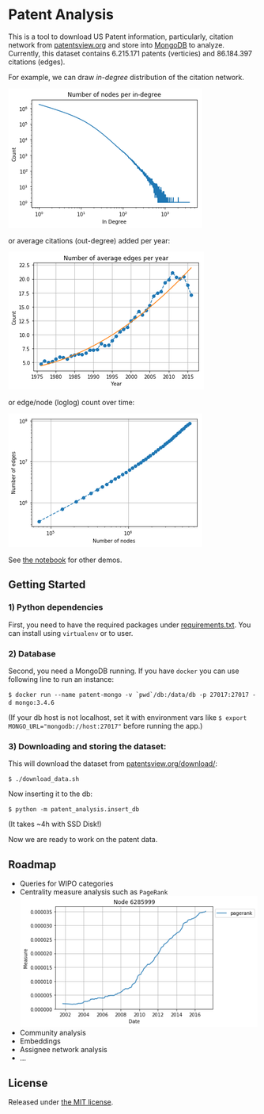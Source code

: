 # Patent Analysis

This is a tool to download US Patent information, particularly, citation network from
[patentsview.org](http://www.patentsview.org) and store into [MongoDB](https://www.mongodb.com/) to analyze.
Currently, this dataset contains 6.215.171 patents (verticies) and 86.184.397 citations (edges).

For example, we can draw _in-degree_ distribution of the citation network.

![PageRank of PageRank Patent](docs/img/degree-distro.png)

or average citations (out-degree) added per year:

![PageRank of PageRank Patent](docs/img/average-degree.png)

or edge/node (loglog) count over time:

![PageRank of PageRank Patent](docs/img/node-to-edge.png)

See [the notebook](Retriever.ipynb) for other demos.

## Getting Started

### 1) Python dependencies

First, you need to have the required packages under [requirements.txt](requirements.txt).
You can install using `virtualenv` or to user.

### 2) Database

Second, you need a MongoDB running.
If you have `docker` you can use following line to run an instance:

```
$ docker run --name patent-mongo -v `pwd`/db:/data/db -p 27017:27017 -d mongo:3.4.6
```

(If your db host is not localhost, set it with environment vars like
  `$ export MONGO_URL="mongodb://host:27017"`
before running the app.)

### 3) Downloading and storing the dataset:

This will download the dataset from
[patentsview.org/download/](http://www.patentsview.org/download/):

```
$ ./download_data.sh
```

Now inserting it to the db:

```
$ python -m patent_analysis.insert_db
```

(It takes ~4h with SSD Disk!)

Now we are ready to work on the patent data.

## Roadmap

* Queries for WIPO categories
* Centrality measure analysis such as `PageRank`
  ![PageRank of PageRank Patent](docs/img/pagerank.png)
* Community analysis
* Embeddings
* Assignee network analysis
* ...

## License

Released under [the MIT license](LICENSE).
